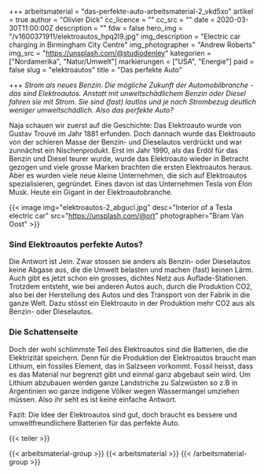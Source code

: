 +++
arbeitsmaterial = "das-perfekte-auto-arbeitsmaterial-2_vkd5xo"
artikel = true
author = "Olivier Dick"
cc_licence = ""
cc_src = ""
date = 2020-03-30T11:00:00Z
description = ""
fdw = false
hero_img = "/v1600371911/elektroautos_hpq2l9.jpg"
img_description = "Electric car charging in Birmingham City Centre"
img_photographer = "Andrew Roberts"
img_src = "https://unsplash.com/@studiodenley"
kategorien = ["Nordamerika", "Natur/Umwelt"]
markierungen = ["USA", "Energie"]
paid = false
slug = "elektroautos"
title = "Das perfekte Auto"

+++
_Strom als neues Benzin. Die mögliche Zukunft der Automobilbranche - das sind Elektroautos. Anstatt mit unweltschädlichem Benzin oder Diesel fahren sie mit Strom. Sie sind (fast) lautlos und je nach Strombezug deutlich weniger umweltschädlich. Also das perfekte Auto?_

Naja schauen wir zuerst auf die Geschichte: Das Elektroauto wurde von Gustav Trouvé im Jahr 1881 erfunden. Doch dannach wurde das Elektroauto von der schieren Masse der Benzin- und Dieselautos verdrückt und war zunnächst ein Nischenprodukt. Erst im Jahr 1990, als das Erdöl für das Benzin und Diesel teurer wurde, wurde das Elektroauto wieder in Betracht gezogen und viele grosse Marken brachten die ersten Elektroautos heraus. Aber es wurden viele neue kleine Unternehmen, die sich auf Elektroautos spezialisieren, gegründet. Eines davon ist das Unternehmen Tesla von Elon Musk. Heute ein Gigant in der Elektroautobranche.

{{< image img="elektroautos-2_abgucl.jpg" desc="Interior of a Tesla electric car" src="https://unsplash.com/@ort" photographer="Bram Van Oost" >}}

### Sind Elektroautos perfekte Autos?

Die Antwort ist Jein. Zwar stossen sie anders als Benzin- oder Dieselautos keine Abgase aus, die die Umwelt belasten und machen (fast) keinen Lärm. Auch gibt es jetzt schon ein grosses, dichtes Netz aus Auflade-Stationen. Trotzdem entsteht, wie bei anderen Autos auch, durch die Produktion CO2, also bei der Herstellung des Autos und des Transport von der Fabrik in die ganze Welt. Dazu stösst ein Elektroauto in der Produktion mehr CO2 aus als Benzin- oder Dieselautos.

### Die Schattenseite

Doch der wohl schlimmste Teil des Elektroautos sind die Batterien, die die Elektrizität speichern. Denn für die Produktion der Elektroautos braucht man Lithium, ein fossiles Element, das in Salzseen vorkommt. Fossil heisst, dass es das Material nur begrenzt gibt und einmal ganz abgebaut sein wird. Um Lithium abzubauen werden ganze Landstriche zu Salzwüsten so z.B in Argentinien wo ganze indigene Völker wegen Wassermangel umziehen müssen. Also ihr seht es ist keine einfache Antwort.

Fazit: Die Idee der Elektroautos sind gut, doch braucht es bessere und umweltfreundlichere Batterien für das perfekte Auto.

{{< teiler >}}

{{< arbeitsmaterial-group >}}
{{< arbeitsmaterial >}}
{{< /arbeitsmaterial-group >}}